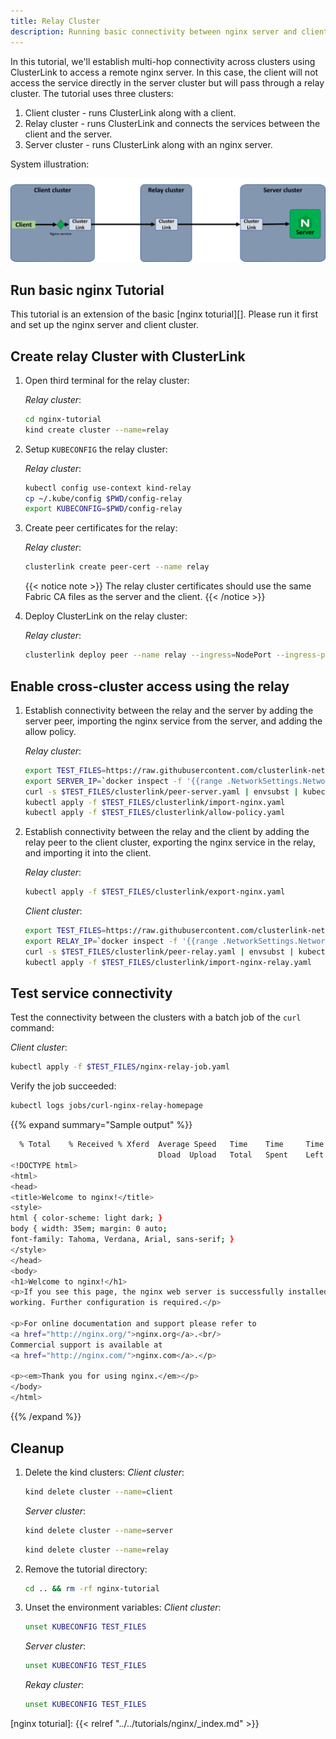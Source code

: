 ```yaml
---
title: Relay Cluster
description: Running basic connectivity between nginx server and client through a relay cluster using ClusterLink.
---
```

In this tutorial, we'll establish multi-hop connectivity across clusters using ClusterLink to access a remote nginx server.
In this case, the client will not access the service directly in the server cluster but will pass through a relay cluster.
The tutorial uses three clusters:

1) Client cluster - runs ClusterLink along with a client.
2) Relay cluster  - runs ClusterLink and connects the services between the client and the server.
3) Server cluster - runs ClusterLink along with an nginx server.

System illustration:

<img src="nginx-relay.png" alt="drawing" width="700" >

## Run basic nginx Tutorial

This tutorial is an extension of the basic [nginx toturial][]. Please run it first and set up the nginx server and client cluster.

## Create relay Cluster with ClusterLink

1. Open third terminal for the relay cluster:

    *Relay cluster*:

    ```sh
    cd nginx-tutorial
    kind create cluster --name=relay
    ```

1. Setup `KUBECONFIG` the relay cluster:

    *Relay cluster*:

    ```sh
    kubectl config use-context kind-relay
    cp ~/.kube/config $PWD/config-relay
    export KUBECONFIG=$PWD/config-relay
    ```

1. Create peer certificates for the relay:

    *Relay cluster*:

    ```sh
    clusterlink create peer-cert --name relay
    ```

    {{< notice note >}}
      The relay cluster certificates should use the same Fabric CA files as the server and the client.
    {{< /notice >}}

1. Deploy ClusterLink on the relay cluster:

    *Relay cluster*:

    ```sh
    clusterlink deploy peer --name relay --ingress=NodePort --ingress-port=30443
    ```

## Enable cross-cluster access using the relay

1. Establish connectivity between the relay and the server by adding the server peer, importing the nginx service from the server,
   and adding the allow policy.

    *Relay cluster*:

    ```sh
    export TEST_FILES=https://raw.githubusercontent.com/clusterlink-net/clusterlink/main/demos/nginx/testdata
    export SERVER_IP=`docker inspect -f '{{range .NetworkSettings.Networks}}{{.IPAddress}}{{end}}' server-control-plane`
    curl -s $TEST_FILES/clusterlink/peer-server.yaml | envsubst | kubectl apply -f -
    kubectl apply -f $TEST_FILES/clusterlink/import-nginx.yaml
    kubectl apply -f $TEST_FILES/clusterlink/allow-policy.yaml
    ```

1. Establish connectivity between the relay and the client by adding the relay peer to the client cluster,
   exporting the nginx service in the relay, and importing it into the client.

    *Relay cluster*:

    ```sh
    kubectl apply -f $TEST_FILES/clusterlink/export-nginx.yaml
    ```

    *Client cluster*:

    ```sh
    export TEST_FILES=https://raw.githubusercontent.com/clusterlink-net/clusterlink/main/demos/nginx/testdata
    export RELAY_IP=`docker inspect -f '{{range .NetworkSettings.Networks}}{{.IPAddress}}{{end}}' relay-control-plane`
    curl -s $TEST_FILES/clusterlink/peer-relay.yaml | envsubst | kubectl apply -f -
    kubectl apply -f $TEST_FILES/clusterlink/import-nginx-relay.yaml
    ```

## Test service connectivity

Test the connectivity between the clusters with a batch job of the ```curl``` command:

*Client cluster*:

```sh
kubectl apply -f $TEST_FILES/nginx-relay-job.yaml
```

Verify the job succeeded:

```sh
kubectl logs jobs/curl-nginx-relay-homepage
```

{{% expand summary="Sample output" %}}

```sh
  % Total    % Received % Xferd  Average Speed   Time    Time     Time  Current
                                 Dload  Upload   Total   Spent    Left  Speed
<!DOCTYPE html>
<html>
<head>
<title>Welcome to nginx!</title>
<style>
html { color-scheme: light dark; }
body { width: 35em; margin: 0 auto;
font-family: Tahoma, Verdana, Arial, sans-serif; }
</style>
</head>
<body>
<h1>Welcome to nginx!</h1>
<p>If you see this page, the nginx web server is successfully installed and
working. Further configuration is required.</p>

<p>For online documentation and support please refer to
<a href="http://nginx.org/">nginx.org</a>.<br/>
Commercial support is available at
<a href="http://nginx.com/">nginx.com</a>.</p>

<p><em>Thank you for using nginx.</em></p>
</body>
</html>
```

{{% /expand %}}

## Cleanup

1. Delete the kind clusters:
    *Client cluster*:

    ```sh
    kind delete cluster --name=client
    ```

    *Server cluster*:

    ```sh
    kind delete cluster --name=server
    ```

    ```sh
    kind delete cluster --name=relay
    ```

1. Remove the tutorial directory:

    ```sh
    cd .. && rm -rf nginx-tutorial
    ```

1. Unset the environment variables:
    *Client cluster*:

    ```sh
    unset KUBECONFIG TEST_FILES
    ```

    *Server cluster*:

    ```sh
    unset KUBECONFIG TEST_FILES
    ```

    *Rekay cluster*:

    ```sh
    unset KUBECONFIG TEST_FILES
    ```

[nginx toturial]: {{< relref "../../tutorials/nginx/_index.md" >}}
